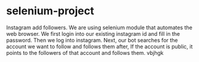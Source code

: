 
# selenium-project
Instagram add followers.
We are using selenium module that automates the web browser. We first login into our existing instagram id and fill in the password. Then we log into instagram. 
Next, our bot searches for the account we want to follow and follows them after, If the account is public, it points to the followers of that account and follows them.
 vbjhgk
